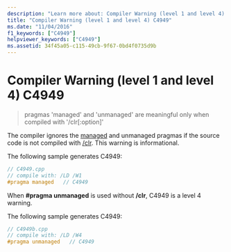 ```yaml
---
description: "Learn more about: Compiler Warning (level 1 and level 4) C4949"
title: "Compiler Warning (level 1 and level 4) C4949"
ms.date: "11/04/2016"
f1_keywords: ["C4949"]
helpviewer_keywords: ["C4949"]
ms.assetid: 34f45a05-c115-49cb-9f67-0bd4f0735d9b
---
```

# Compiler Warning (level 1 and level 4) C4949

> pragmas 'managed' and 'unmanaged' are meaningful only when compiled with '/clr[:option]'

The compiler ignores the [managed](../../preprocessor/managed-unmanaged.md) and unmanaged pragmas if the source code is not compiled with [/clr](../../build/reference/clr-common-language-runtime-compilation.md). This warning is informational.

The following sample generates C4949:

```cpp
// C4949.cpp
// compile with: /LD /W1
#pragma managed   // C4949
```

When **#pragma unmanaged** is used without **/clr**, C4949 is a level 4 warning.

The following sample generates C4949:

```cpp
// C4949b.cpp
// compile with: /LD /W4
#pragma unmanaged   // C4949
```
